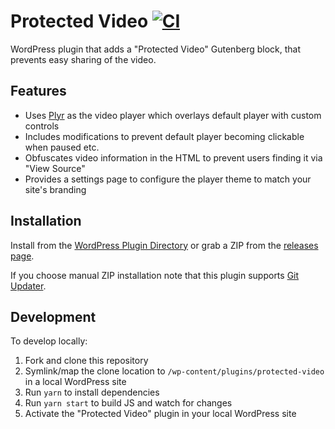 # Protected Video [![CI](https://github.com/AlecRust/protected-video/actions/workflows/ci.yml/badge.svg)](https://github.com/AlecRust/protected-video/actions/workflows/ci.yml)

WordPress plugin that adds a "Protected Video" Gutenberg block, that prevents easy sharing of the video.

## Features

- Uses [Plyr](https://github.com/sampotts/plyr) as the video player which overlays default player with custom controls
- Includes modifications to prevent default player becoming clickable when paused etc.
- Obfuscates video information in the HTML to prevent users finding it via "View Source"
- Provides a settings page to configure the player theme to match your site's branding

## Installation

Install from the [WordPress Plugin Directory](https://wordpress.org/plugins/protected-video/) or grab a ZIP from the
[releases page](https://github.com/AlecRust/protected-video/releases).

If you choose manual ZIP installation note that this plugin supports [Git Updater](https://github.com/afragen/git-updater).

## Development

To develop locally:

1. Fork and clone this repository
2. Symlink/map the clone location to `/wp-content/plugins/protected-video` in a local WordPress site
3. Run `yarn` to install dependencies
4. Run `yarn start` to build JS and watch for changes
5. Activate the "Protected Video" plugin in your local WordPress site
